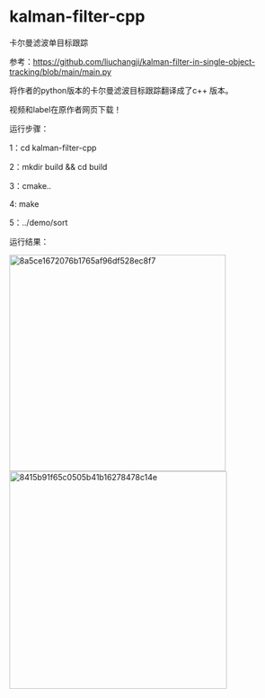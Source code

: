 # kalman-filter-cpp
卡尔曼滤波单目标跟踪

参考：https://github.com/liuchangji/kalman-filter-in-single-object-tracking/blob/main/main.py

将作者的python版本的卡尔曼滤波目标跟踪翻译成了c++ 版本。

视频和label在原作者网页下载！

运行步骤：

1：cd kalman-filter-cpp

2：mkdir build && cd build

3：cmake..

4: make

5：../demo/sort

运行结果：

<img width="385" alt="8a5ce1672076b1765af96df528ec8f7" src="https://user-images.githubusercontent.com/17959876/195575547-77144c81-36f0-48aa-b454-a7f9e54064fe.png">
<img width="387" alt="8415b91f65c0505b41b16278478c14e" src="https://user-images.githubusercontent.com/17959876/195575569-26438175-02f7-4c26-be70-b6d91f35922f.png">
